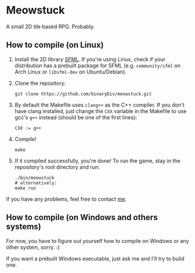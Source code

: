 # Meowstuck
A small 2D tile based RPG. Probably.

## How to compile (on Linux)

1. Install the 2D library [SFML](https://www.sfml-dev.org/). If you're using Linux, check if your distribution has
   a prebuilt package for SFML (e.g. `community/sfml` on Arch Linux or `libsfml-dev` on Ubuntu/Debian).
   
2. Clone the repository:
   ```
   git clone https://github.com/binaryDiv/meowstuck.git
   ```
   
3. By default the Makefile uses `clang++` as the C++ compiler. If you don't have clang installed, just change the `CXX` variable
   in the Makefile to use gcc's `g++` instead (should be one of the first lines):
   ```
   CXX := g++
   ```
   
4. Compile!
   ```
   make
   ```
   
5. If it compiled successfully, you're done! To run the game, stay in the repository's root directory and run:
   ```
   ./bin/meowstuck
   # alternatively:
   make run
   ```

If you have any problems, feel free to contact [me](https://twitter.com/binaryDiv).

## How to compile (on Windows and others systems)

For now, you have to figure out yourself how to compile on Windows or any other system, sorry. :(

If you want a prebuilt Windows executable, just ask me and I'll try to build one.
